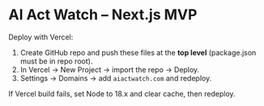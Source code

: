 # AI Act Watch – Next.js MVP

Deploy with Vercel:
1) Create GitHub repo and push these files at the **top level** (package.json must be in repo root).
2) In Vercel → New Project → import the repo → Deploy.
3) Settings → Domains → add `aiactwatch.com` and redeploy.

If Vercel build fails, set Node to 18.x and clear cache, then redeploy.
